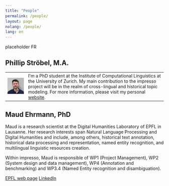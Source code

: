 ```yaml
---
title: "People"
permalink: /people/
layout: page
nolang: /people/
lang: en
---
```


placeholder FR

## Phillip Ströbel, M.A.
| | |
|---|---|
| ![Phillip Stroebel](/assets/images/pstroebel2.jpg) | I'm a PhD student at the Institute of Computational Linguistics at the University of Zurich. My main contribution to the impresso project will be in the realm of cross-lingual and historical topic modeling. For more information, please visit my personal [website](http://www.cl.uzh.ch/de/people/team/Computerlinguistikteam/pstroebel.html). |


## Maud Ehrmann, PhD
Maud is a research scientist at the Digital Humanities Laboratory of EPFL in Lausanne. Her research interests span Natural Language Processing and Digital Humanities and include, among others, historical text annotation, historical data processing and representation, named entity recognition, and multilingual linguistic resources creation.     


Within impresso, Maud is responsible of WP1 (Project Management), WP2 (System design and data management), WP4 (Annotation and benchmarking) and WP3.4 (Named Entity recognition and disambiguation).


[EPFL web page](https://people.epfl.ch/maud.ehrmann?lang=en) [LinkedIn](https://www.linkedin.com/in/maudehrmann)